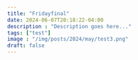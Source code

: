 ```yaml
---
title: "Fridayfinal"
date: 2024-06-07T20:18:22-04:00
description : "Description goes here..."
tags: ["test"]
image : "/img/posts/2024/may/test3.png"
draft: false
---
```

